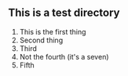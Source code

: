 ## This is a test directory  
  
1. This is the first thing  
2. Second thing  
3. Third  
7. Not the fourth (it's a seven)
5. Fifth
